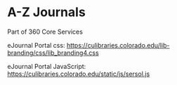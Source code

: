 # A-Z Journals
Part of 360 Core Services

eJournal Portal css:
https://culibraries.colorado.edu/lib-branding/css/lib_branding4.css

eJournal Portal JavaScript:
https://culibraries.colorado.edu/static/js/sersol.js
